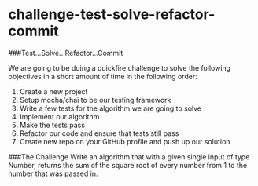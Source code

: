 # challenge-test-solve-refactor-commit

###Test...Solve...Refactor...Commit

We are going to be doing a quickfire challenge to solve the following objectives in a short amount of time in the following order:

1. Create a new project
2. Setup mocha/chai to be our testing framework
3. Write a few tests for the algorithm we are going to solve
4. Implement our algorithm
5. Make the tests pass
6. Refactor our code and ensure that tests still pass
7. Create new repo on your GitHub profile and push up our solution

###The Challenge
Write an algorithm that with a given single input of type Number, returns the sum of the square root of every number from 1 to the number that was passed in.